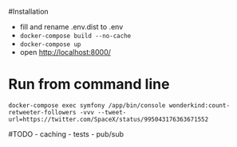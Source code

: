 #Installation
 - fill and rename .env.dist to .env
 - `docker-compose build --no-cache`
 - `docker-compose up`
 - open [http://localhost:8000/](http://localhost:8000/)
 
# Run from command line
`docker-compose exec symfony /app/bin/console wonderkind:count-retweeter-followers -vvv --tweet-url=https://twitter.com/SpaceX/status/995043176363671552`






#TODO
    - caching
    - tests
    - pub/sub
    
    
